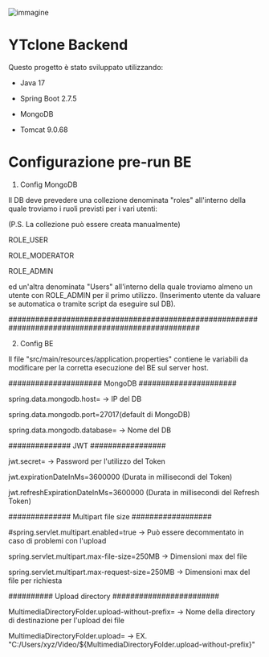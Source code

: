 ![immagine](https://user-images.githubusercontent.com/94211283/213875031-c1fd0b0e-ad22-4e32-a631-e7410da76028.png)

# YTclone Backend

Questo progetto è stato sviluppato utilizzando:

- Java 17

- Spring Boot 2.7.5

- MongoDB

- Tomcat 9.0.68

# Configurazione pre-run BE

1. Config MongoDB

Il DB deve prevedere una collezione denominata "roles" all'interno della quale troviamo i ruoli previsti per i vari utenti:

(P.S. La collezione può essere creata manualmente)

ROLE_USER

ROLE_MODERATOR

ROLE_ADMIN

ed un'altra denominata "Users" all'interno della quale troviamo almeno un utente con ROLE_ADMIN per il primo utilizzo.
(Inserimento utente da valuare se automatica o tramite script da eseguire sul DB).

###################################################################################################

2. Config BE

Il file "src/main/resources/application.properties" contiene le variabili da modificare 
per la corretta esecuzione del BE sul server host.

##################### MongoDB ######################

spring.data.mongodb.host= -> IP del DB

spring.data.mongodb.port=27017(default di MongoDB)

spring.data.mongodb.database= -> Nome del DB

############## JWT #################

jwt.secret= -> Password per l'utilizzo del Token 

jwt.expirationDateInMs=3600000 (Durata in millisecondi del Token)

jwt.refreshExpirationDateInMs=3600000 (Durata in millisecondi del Refresh Token)

############## Multipart file size ##################

#spring.servlet.multipart.enabled=true -> Può essere decommentato in caso di problemi con l'upload

spring.servlet.multipart.max-file-size=250MB -> Dimensioni max del file

spring.servlet.multipart.max-request-size=250MB -> Dimensioni max del file per richiesta

########## Upload directory ########################

MultimediaDirectoryFolder.upload-without-prefix= -> Nome della directory di destinazione per l'upload dei file

MultimediaDirectoryFolder.upload= -> EX. "C:/Users/xyz/Video/${MultimediaDirectoryFolder.upload-without-prefix}"
